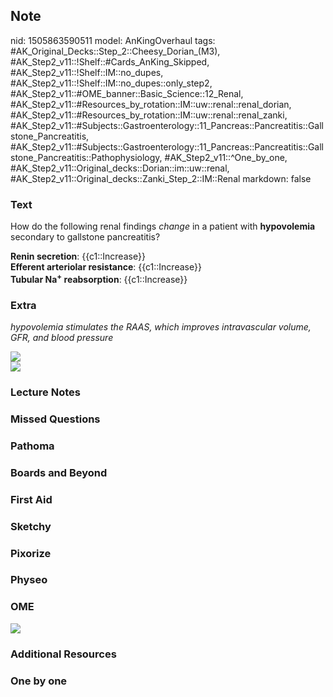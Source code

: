 ## Note
nid: 1505863590511
model: AnKingOverhaul
tags: #AK_Original_Decks::Step_2::Cheesy_Dorian_(M3), #AK_Step2_v11::!Shelf::#Cards_AnKing_Skipped, #AK_Step2_v11::!Shelf::IM::no_dupes, #AK_Step2_v11::!Shelf::IM::no_dupes::only_step2, #AK_Step2_v11::#OME_banner::Basic_Science::12_Renal, #AK_Step2_v11::#Resources_by_rotation::IM::uw::renal::renal_dorian, #AK_Step2_v11::#Resources_by_rotation::IM::uw::renal::renal_zanki, #AK_Step2_v11::#Subjects::Gastroenterology::11_Pancreas::Pancreatitis::Gallstone_Pancreatitis, #AK_Step2_v11::#Subjects::Gastroenterology::11_Pancreas::Pancreatitis::Gallstone_Pancreatitis::Pathophysiology, #AK_Step2_v11::^One_by_one, #AK_Step2_v11::Original_decks::Dorian::im::uw::renal, #AK_Step2_v11::Original_decks::Zanki_Step_2::IM::Renal
markdown: false

### Text
How do the following renal findings <i>change</i> in a patient with
<b>hypovolemia</b> secondary to gallstone pancreatitis?
<div>
  <b>Renin secretion</b>: {{c1::Increase}}
</div>
<div>
  <b>Efferent arteriolar resistance</b>: {{c1::Increase}}
</div>
<div>
  <b>Tubular Na<sup>+</sup> reabsorption</b>: {{c1::Increase}}
</div>

### Extra
<i>hypovolemia stimulates the RAAS, which improves intravascular
volume, GFR, and blood pressure</i>
<div>
  <i><img src="raas%201.png"></i>
</div>
<div>
  <div>
    <i><img src="raas%202.png"></i>
  </div>
</div>

### Lecture Notes


### Missed Questions


### Pathoma


### Boards and Beyond


### First Aid


### Sketchy


### Pixorize


### Physeo


### OME
<div class="ome-widget">
  <a href="https://onlinemeded.org/spa/renal?ref=anki"><img src=
  "_OME_AnkiFlashcards_Topic_4.png"></a>
</div>

### Additional Resources


### One by one

